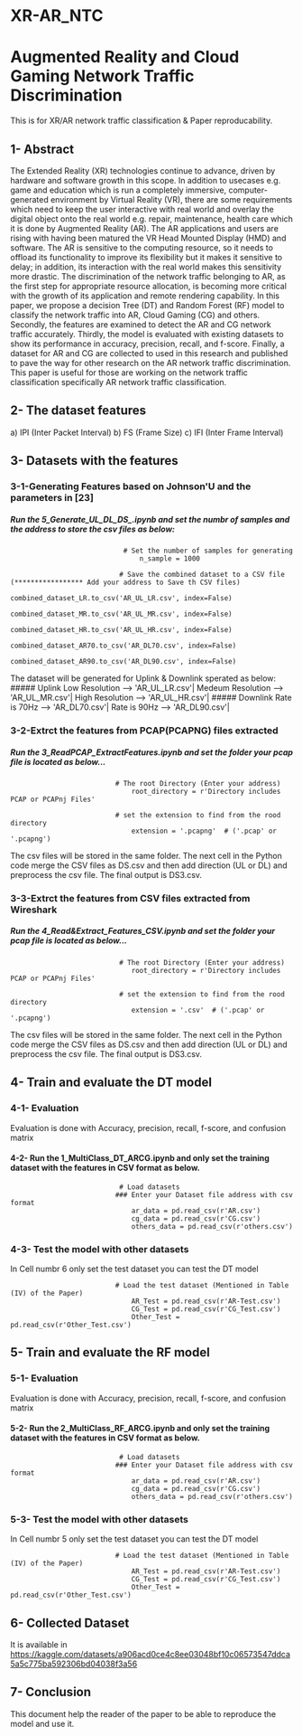 # XR-AR_NTC
# Augmented Reality and Cloud Gaming Network Traffic Discrimination
This is for XR/AR network traffic classification & Paper reproducability.
## 1- Abstract
The Extended Reality (XR) technologies continue to advance, driven by hardware and software growth in this scope. In addition to usecases e.g. game and education which is run a completely immersive, computer-generated environment by Virtual Reality (VR), there are some requirements which need to keep the user interactive with real world and overlay the digital object onto the real world e.g. repair, maintenance, health care which it is done by Augmented Reality (AR). The AR applications and users are rising with having been matured the VR Head Mounted Display (HMD) and software. The AR is sensitive to the computing resource, so it needs to offload its functionality to improve its flexibility but it makes it sensitive to delay; in addition, its  interaction with the real world makes this sensitivity more drastic. The discrimination of the network traffic belonging to AR, as the first step for appropriate resource allocation, is becoming more critical with the growth of its application and remote rendering capability.  In this paper, we propose a decision Tree (DT) and Random Forest (RF) model to classify the network traffic into AR, Cloud Gaming (CG) and others. Secondly, the features are examined to detect the AR and CG network traffic accurately. Thirdly, the model is evaluated with existing datasets to show its performance in accuracy, precision, recall, and f-score. Finally, a dataset for AR and CG are collected to used in this research and published to pave the way for other research on the AR network traffic discrimination. This paper is useful for those are working on the network traffic classification specifically AR network traffic classification.
## 2- The dataset features
a) IPI (Inter Packet Interval)
b) FS (Frame Size)
c) IFI (Inter Frame Interval)
## 3- Datasets with the features
### 3-1-Generating Features based on Johnson'U and the parameters in [23]
##### Run the 5_Generate_UL_DL_DS_.ipynb and set the numbr of samples and the address to store the csv files as below:

                                # Set the number of samples for generating
                                    n_sample = 1000
                                    
                               # Save the combined dataset to a CSV file (***************** Add your address to Save th CSV files)
                                    combined_dataset_LR.to_csv('AR_UL_LR.csv', index=False)
                                    combined_dataset_MR.to_csv('AR_UL_MR.csv', index=False)
                                    combined_dataset_HR.to_csv('AR_UL_HR.csv', index=False)
                                    combined_dataset_AR70.to_csv('AR_DL70.csv', index=False)
                                    combined_dataset_AR90.to_csv('AR_DL90.csv', index=False)
  The dataset will be generated for Uplink & Downlink sperated as below:
                                #####               Uplink 
                                          Low Resolution    --> 'AR_UL_LR.csv'|
                                          Medeum Resolution --> 'AR_UL_MR.csv'|
                                          High Resolution   --> 'AR_UL_HR.csv'|
                                #####               Downlink 
                                          Rate is 70Hz --> 'AR_DL70.csv'|
                                          Rate is 90Hz --> 'AR_DL90.csv'|
  

### 3-2-Extrct the features from PCAP(PCAPNG) files extracted
##### Run the 3_ReadPCAP_ExtractFeatures.ipynb and set the folder your pcap file is located as below...

                              # The root Directory (Enter your address)
                                  root_directory = r'Directory includes PCAP or PCAPnj Files'

                              # set the extension to find from the rood directory
                                  extension = '.pcapng'  # ('.pcap' or '.pcapng')
The csv files will be stored in the same folder. The next cell in the Python code merge the CSV files 
as DS.csv and then add direction (UL or DL) and preprocess the csv file. The final output is DS3.csv. 

### 3-3-Extrct the features from CSV files extracted from Wireshark
##### Run the 4_Read&Extract_Features_CSV.ipynb  and set the folder your pcap file is located as below...

                               # The root Directory (Enter your address)
                                  root_directory = r'Directory includes PCAP or PCAPnj Files'

                               # set the extension to find from the rood directory
                                  extension = '.csv'  # ('.pcap' or '.pcapng')
The csv files will be stored in the same folder. The next cell in the Python code merge the CSV files 
as DS.csv and then add direction (UL or DL) and preprocess the csv file. The final output is DS3.csv. 

## 4- Train and evaluate the DT model
### 4-1- Evaluation
Evaluation is done with Accuracy, precision, recall, f-score, and confusion matrix

#### 4-2- Run the 1_MultiClass_DT_ARCG.ipynb and only set the training dataset with the features in CSV format as below.
                               
                               # Load datasets
                              ### Enter your Dataset file address with csv format
                                  ar_data = pd.read_csv(r'AR.csv')
                                  cg_data = pd.read_csv(r'CG.csv')
                                  others_data = pd.read_csv(r'others.csv')
### 4-3- Test the model with other datasets
In Cell numbr 6 only set the test dataset you can test the DT model
                              
                              # Load the test dataset (Mentioned in Table (IV) of the Paper)
                                  AR_Test = pd.read_csv(r'AR-Test.csv')
                                  CG_Test = pd.read_csv(r'CG_Test.csv')
                                  Other_Test = pd.read_csv(r'Other_Test.csv')


## 5- Train and evaluate the RF model
### 5-1- Evaluation
Evaluation is done with Accuracy, precision, recall, f-score, and confusion matrix

#### 5-2- Run the 2_MultiClass_RF_ARCG.ipynb and only set the training dataset with the features in CSV format as below.
                               
                               # Load datasets
                              ### Enter your Dataset file address with csv format
                                  ar_data = pd.read_csv(r'AR.csv')
                                  cg_data = pd.read_csv(r'CG.csv')
                                  others_data = pd.read_csv(r'others.csv')
### 5-3- Test the model with other datasets
In Cell numbr 5 only set the test dataset you can test the DT model
                              
                              # Load the test dataset (Mentioned in Table (IV) of the Paper)
                                  AR_Test = pd.read_csv(r'AR-Test.csv')
                                  CG_Test = pd.read_csv(r'CG_Test.csv')
                                  Other_Test = pd.read_csv(r'Other_Test.csv')

## 6- Collected Dataset
It is available in https://kaggle.com/datasets/a906acd0ce4c8ee03048bf10c06573547ddca5a5c775ba592306bd04038f3a56

## 7- Conclusion
This document help the reader of the paper to be able to reproduce the model and use it.


